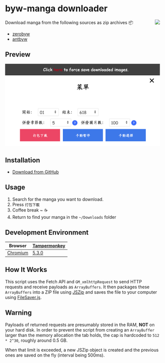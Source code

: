 # byw-manga downloader

<img src="https://www.google.com/s2/favicons?sz=64&domain=zerobywz.com" height="80" align="right"/>

Download manga from the following sources as zip archives :package:

- [zerobyw](https://antbyw.github.io/)
- [antbyw](https://antbyw.github.io/)

## Preview

![Sidebar menu](https://raw.githubusercontent.com/Mccranky83/byw-mangadl/master/Preview.png)

## Installation

- [Download from GitHub](https://github.com/Mccranky83/byw-mangadl/raw/main/antbyw-mangadl.user.js)

## Usage

1. Search for the manga you want to download.
2. Press `打包下載`
3. Coffee break ~ :coffee:
4. Return to find your manga in the `~/Downloads` folder

## Development Environment

| Browser                                                                                                   | [Tampermonkey](http://tampermonkey.net/)                                            |
| --------------------------------------------------------------------------------------------------------- | ----------------------------------------------------------------------------------- |
| [Chromium](https://github.com/ungoogled-software/ungoogled-chromium-macos/releases/tag/129.0.6668.89-1.1) | [5.3.0](https://chrome.google.com/webstore/detail/dhdgffkkebhmkfjojejmpbldmpobfkfo) |

## How It Works

This script uses the Fetch API and `GM_xmlhttpRequest` to send HTTP requests and receive payloads as `ArrayBuffers`. It then packages these `ArrayBuffers` into a ZIP file using [JSZip](https://github.com/Stuk/jszip) and saves the file to your computer using [FileSaver.js](https://github.com/eligrey/FileSaver.js).

## Warning

Payloads of returned requests are presumably stored in the RAM, **NOT** on your hard disk. In order to prevent the script from creating an `ArrayBuffer` larger than the memory allocation the tab holds, the cap is hardcoded to `512 * 2^30`, roughly around 0.5 GB.

When that limit is exceeded, a new JSZip object is created and the previous ones are saved on the fly (interval being 500ms).
